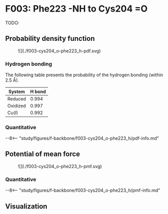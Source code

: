 # F003: Phe223 -NH to Cys204 =O

TODO:

## Probability density function

<figure markdown>
![](./f003-cys204_o-phe223_h-pdf.svg)
</figure>

### Hydrogen bonding

The following table presents the probability of the hydrogen bonding (within 2.5 Å).

| System | H bond |
| ------ | ------ |
| Reduced | 0.994 |
| Oxidized | 0.997 |
| Cu(I) | 0.992 |

### Quantitative

--8<-- "study/figures/f-backbone/f003-cys204_o-phe223_h/pdf-info.md"

## Potential of mean force

<figure markdown>
![](./f003-cys204_o-phe223_h-pmf.svg)
</figure>

### Quantitative

--8<-- "study/figures/f-backbone/f003-cys204_o-phe223_h/pmf-info.md"

## Visualization

<div id="reduced-view" class="mol-container"></div>
<script>
document.addEventListener('DOMContentLoaded', (event) => {
    const viewer = molstar.Viewer.create('reduced-view', {
        layoutIsExpanded: false,
        layoutShowControls: false,
        layoutShowRemoteState: false,
        layoutShowSequence: true,
        layoutShowLog: false,
        layoutShowLeftPanel: false,
        viewportShowExpand: true,
        viewportShowSelectionMode: true,
        viewportShowAnimation: false,
        pdbProvider: 'rcsb',
    }).then(viewer => {
        // viewer.loadStructureFromUrl("/analysis/005-rogfp-glh-md/data/traj/frame_106403.pdb", "pdb");
        viewer.loadSnapshotFromUrl("/misc/002-molstar-states/reduced-example.molj", "molj");
    });
});
</script>

